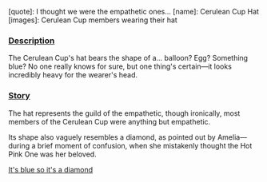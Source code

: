 [chapter]: null
[quote]:   I thought we were the empathetic ones...
[name]:    Cerulean Cup Hat
[images]:  Cerulean Cup members wearing their hat

### <u>Description</u> 
The Cerulean Cup's hat bears the shape of a... balloon? Egg? Something blue? No one really knows for sure, but one thing's certain—it looks incredibly heavy for the wearer's head.

### <u>Story</u> 
The hat represents the guild of the empathetic, though ironically, most members of the Cerulean Cup were anything but empathetic.

Its shape also vaguely resembles a diamond, as pointed out by Amelia—during a brief moment of confusion, when she mistakenly thought the Hot Pink One was her beloved.

[It's blue so it's a diamond](#embed:https://www.youtube.com/live/mxOT9QEg5dI?feature=shared&t=8495)